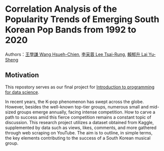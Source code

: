 # Correlation Analysis of the Popularity Trends of Emerging South Korean Pop Bands from 1992 to 2020

Authors：[王學謙 Wang Hsueh-Chien](https://github.com/Ken7222), [李采蓉 Lee Tsai-Rung](https://github.com/sleeping-psystudent), [賴郁升 Lai Yu-Sheng](https://github.com/yusheng1027)

## Motivation
This repostory serves as our final project for [Introduction to programming for data science](https://lopentu.github.io/dspy2023/).

In recent years, the K-pop phenomenon has swept across the globe. However, besides the well-known top-tier groups, numerous small and mid-sized groups emerge annually, facing intense competition. How to carve a path to success amid this fierce competition remains a constant topic of discussion. This research project utilizes a dataset obtained from Kaggle, supplemented by data such as views, likes, comments, and more gathered through web scraping on YouTube. The aim is to outline, in simple terms, the key elements contributing to the success of a South Korean musical group.

